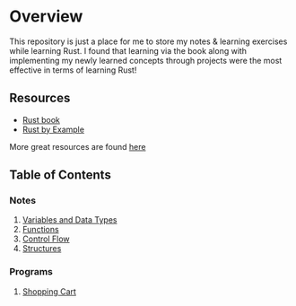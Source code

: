 # Overview
This repository is just a place for me to store my notes & learning exercises while learning Rust. I found that learning via the book along with implementing my newly learned concepts through projects were the most effective in terms of learning Rust!

## Resources
- [Rust book](https://doc.rust-lang.org/book/)
- [Rust by Example](https://doc.rust-lang.org/rust-by-example/)

More great resources are found [here](https://github.com/ctjhoa/rust-learning)

## Table of Contents
### Notes
1. [Variables and Data Types](learning_variables/src/main.rs)
2. [Functions](learning_functions/src/main.rs)
3. [Control Flow](learning_controlflow/src/main.rs)
4. [Structures](learning_structs/src/main.rs)
### Programs
1. [Shopping Cart](shopping_cart/src/main.rs)
